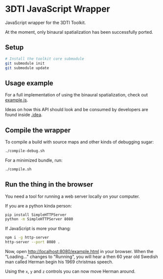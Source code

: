 # 3DTI JavaScript Wrapper

JavaScript wrapper for the 3DTI Toolkit.

At the moment, only binaural spatialization has been successfully ported.

## Setup

```sh
# Install the toolkit core submodule
git submodule init
git submodule update
```

## Usage example

For a full implementation of using the binaural spatialization, check out [example.js](example.js).

Ideas on how this API should look and be consumed by developers are found inside [.idea](.idea).

## Compile the wrapper

To compile a build with source maps and other kinds of debugging sugar:

```sh
./compile-debug.sh
```

For a minimized bundle, run:

```sh
./compile.sh
```

## Run the thing in the browser

You need a tool for running a web server locally on your computer.

If you are a python kinda person:

```sh
pip install SimpleHTTPServer
python -m SimpleHTTPServer 8080
```

If JavaScript is more your thang:

```sh
npm i -g http-server
http-server --port 8080 .
```

Now, open [http://localhost:8080/example.html](http://localhost:8080/example.html) in your browser. When the "Loading..." changes to "Running", you will hear a then 60 year old Swedish man called Herman begin his 1969 christmas speech.

Using the `x`, `y` and `z` controls you can now move Herman around.

